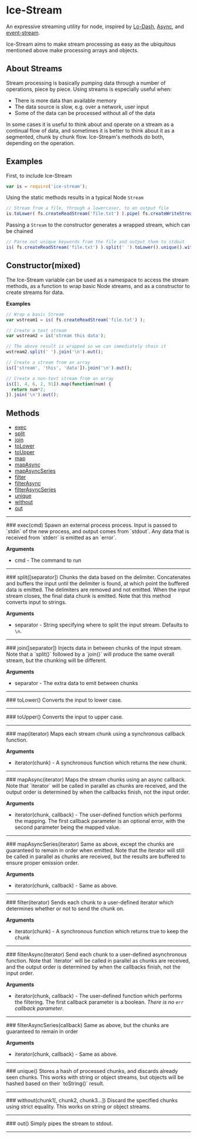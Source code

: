# Ice-Stream
An expressive streaming utility for node, inspired by [Lo-Dash](http://lodash.com/), [Async](https://github.com/caolan/async), and [event-stream](https://github.com/dominictarr/event-stream).

Ice-Stream aims to make stream processing as easy as the ubiquitous mentioned above make processing arrays and objects.

## About Streams
Stream processing is basically pumping data through a number of operations, piece by piece. Using streams is especially useful when:
 - There is more data than available memory
 - The data source is slow, e.g. over a network, user input
 - Some of the data can be processed without all of the data

In some cases it is useful to think about and operate on a stream as a continual flow of data, and sometimes it is
better to think about it as a segmented, chunk by chunk flow. Ice-Stream's methods do both, depending on the operation.


## Examples

First, to include Ice-Stream
````javascript
var is = require('ice-stream');
````

Using the static methods results in a typical Node `Stream`
````javascript
// Stream from a file, through a lowercaser, to an output file
is.toLower( fs.createReadStream('file.txt') ).pipe( fs.createWriteStream('file-low.txt') );
````

Passing a `Stream` to the constructor generates a wrapped stream, which can be chained
````javascript
// Parse out unique keywords from the file and output them to stdout
is( fs.createReadStream('file.txt') ).split(' ').toLower().unique().without('ruby', 'python').join('\n').out();
````

## Constructor(mixed)
The Ice-Stream variable can be used as a namespace to access the stream methods, as a function to wrap basic Node streams, and as a constructor to create streams for data.

__Examples__
````javascript
// Wrap a basic Stream
var wstream1 = is( fs.createReadStream('file.txt') );

// Create a text stream
var wstream2 = is('stream this data');

// The above result is wrapped so we can immediately chain it
wstream2.split(' ').join('\n').out();

// Create a stream from an array
is(['stream', 'this', 'data']).join('\n').out();

// Create a non-text stream from an array
is([1, 4, 6, 2, 91]).map(function(num) {
  return num*2;
}).join('\n').out();
````

## Methods

* [exec](#exec)
* [split](#split)
* [join](#join)
* [toLower](#toLower)
* [toUpper](#toUpper)
* [map](#map)
* [mapAsync](#mapAsync)
* [mapAsyncSeries](#mapAsyncSeries)
* [filter](#filter)
* [filterAsync](#filterAsync)
* [filterAsyncSeries](#filterAsyncSeries)
* [unique](#unique)
* [without](#without)
* [out](#out)

---------------------------------------

<a name="exec" />
### exec(cmd)
Spawn an external process process. Input is passed to `stdin` of the new process, and output comes from `stdout`. Any data that is received from `stderr` is emitted as an `error`.

__Arguments__
* cmd - The command to run

---------------------------------------

<a name="split" />
### split([separator])
Chunks the data based on the delimiter. Concatenates and buffers the input until the delimiter is found, at which point the buffered data is emitted. The delimiters are removed and not emitted. When the input stream closes, the final data chunk is emitted. Note that this method converts input to strings.

__Arguments__
* separator - String specifying where to split the input stream. Defaults to `\n`.

---------------------------------------

<a name="join" />
### join([separator])
Injects data in between chunks of the input stream. Note that a `split()` followed by a `join()` will produce the same overall stream, but the chunking will be different.

__Arguments__
* separator - The extra data to emit between chunks

---------------------------------------

<a name="toLower" />
### toLower()
Converts the input to lower case.

---------------------------------------

<a name="toUpper" />
### toUpper()
Converts the input to upper case.

---------------------------------------

<a name="map" />
### map(iterator)
Maps each stream chunk using a synchronous callback function.

__Arguments__
* iterator(chunk) - A synchronous function which returns the new chunk.

---------------------------------------

<a name="mapAsync" />
### mapAsync(iterator)
Maps the stream chunks using an async callback. Note that `iterator` will be called in parallel as chunks are received, and the output order is determined by when the callbacks finish, not the input order.

__Arguments__
* iterator(chunk, callback) - The user-defined function which performs the mapping. The first callback parameter is an optional error, with the second parameter being the mapped value.

---------------------------------------

<a name="mapAsyncSeries" />
### mapAsyncSeries(iterator)
Same as above, except the chunks are guaranteed to remain in order when emitted. Note that the iterator will still be called in parallel as chunks are received, but the results are buffered to ensure proper emission order.

__Arguments__
* iterator(chunk, callback) - Same as above.

---------------------------------------

<a name="filter" />
### filter(iterator)
Sends each chunk to a user-defined iterator which determines whether or not to send the chunk on.

__Arguments__
* iterator(chunk) - A synchronous function which returns true to keep the chunk

---------------------------------------

<a name="filterAsync" />
### filterAsync(iterator)
Send each chunk to a user-defined asynchronous function. Note that `iterator` will be called in parallel as chunks are received, and the output order is determined by when the callbacks finish, not the input order.

__Arguments__
* iterator(chunk, callback) - The user-defined function which performs the filtering. The first callback parameter is a boolean. _There is no `err` callback parameter_.

---------------------------------------

<a name="filterAsyncSeries" />
### filterAsyncSeries(callback)
Same as above, but the chunks are guaranteed to remain in order

__Arguments__
* iterator(chunk, callback) - Same as above.

---------------------------------------

<a name="unique" />
### unique()
Stores a hash of processed chunks, and discards already seen chunks. This works with string or object streams, but objects will be hashed based on their `toString()` result.

---------------------------------------

<a name="without" />
### without(chunk1[, chunk2, chunk3...])
Discard the specified chunks using strict equality. This works on string or object streams.

---------------------------------------

<a name="out" />
### out()
Simply pipes the stream to stdout.

---------------------------------------